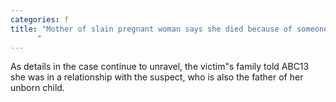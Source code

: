 ```yaml
---
categories: f
title: "Mother of slain pregnant woman says she died because of someones selfishness amid suspect arrest
      "
---
```

As details in the case continue to unravel, the victim"s family told ABC13 she was in a relationship with the suspect, who is also the father of her unborn child. 
      